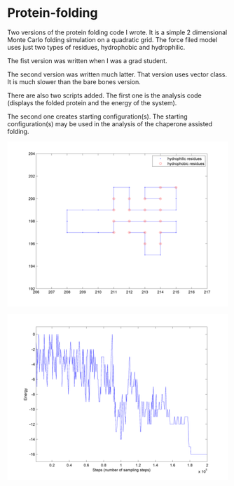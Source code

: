 # Protein-folding

Two versions of the protein folding code I wrote. It is a simple 2 dimensional Monte Carlo folding simulation on a quadratic grid. The force filed model uses just two types of residues, hydrophobic and hydrophilic.

The fist version was written when I was a grad student. 

The second version was written much latter. That version uses vector class. It is much slower than the bare bones version.

There are also two scripts added. The first one is the analysis code (displays the folded protein and the energy of the system). 

The second one creates starting configuration(s). The starting configuration(s) may be used in the analysis of the chaperone assisted folding.

![alt tag](https://github.com/ognjenperisic/Protein-folding/blob/figures/chain.png)

![alt tag](https://github.com/ognjenperisic/Protein-folding/blob/figures/energy.png)
